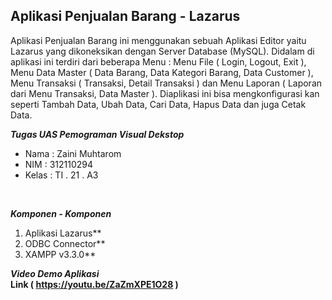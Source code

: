 ## Aplikasi Penjualan Barang - Lazarus

Aplikasi Penjualan Barang ini menggunakan sebuah Aplikasi Editor yaitu Lazarus yang dikoneksikan dengan Server Database (MySQL). Didalam di aplikasi ini terdiri dari beberapa Menu : Menu File ( Login, Logout, Exit ), Menu Data Master ( Data Barang, Data Kategori Barang, Data Customer ), Menu Transaksi ( Transaksi, Detail Transaksi ) dan Menu Laporan ( Laporan dari Menu Transaksi, Data Master ). Diaplikasi ini bisa mengkonfigurasi kan seperti Tambah Data, Ubah Data, Cari Data, Hapus Data dan juga Cetak Data.

***Tugas UAS Pemograman Visual Dekstop***
</br>
- Nama     : Zaini Muhtarom
- NIM      : 312110294
- Kelas    : TI . 21 . A3
</br>

***Komponen - Komponen***
1. Aplikasi Lazarus**
2. ODBC Connector**
3. XAMPP v3.3.0**


***Video Demo Aplikasi***
</br>
**Link ( https://youtu.be/ZaZmXPE1O28 )**
